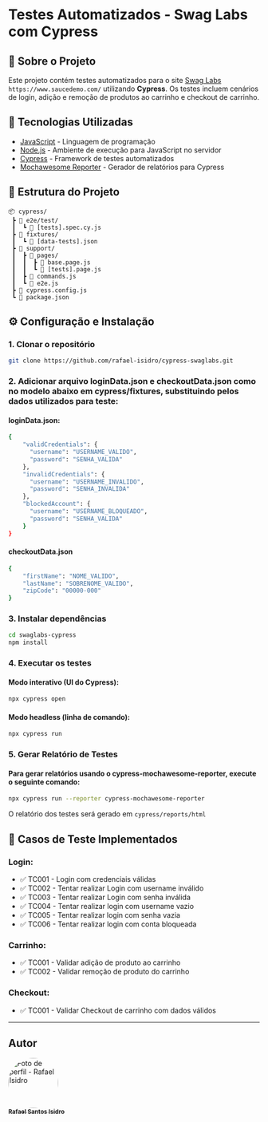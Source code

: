 # Testes Automatizados - Swag Labs com Cypress

## 📌 Sobre o Projeto
Este projeto contém testes automatizados para o site [Swag Labs](https://www.saucedemo.com/) ```https://www.saucedemo.com/``` utilizando **Cypress**. Os testes incluem cenários de login, adição e remoção de produtos ao carrinho e checkout de carrinho.

## 🚀 Tecnologias Utilizadas
- [JavaScript](https://developer.mozilla.org/pt-BR/docs/Web/JavaScript) - Linguagem de programação
- [Node.js](https://nodejs.org/) - Ambiente de execução para JavaScript no servidor
- [Cypress](https://www.cypress.io/) - Framework de testes automatizados
- [Mochawesome Reporter](https://www.npmjs.com/package/cypress-mochawesome-reporter) - Gerador de relatórios para Cypress

## 📂 Estrutura do Projeto
```
📦 cypress/
 ┣ 📂 e2e/test/
 ┃  ┗ 📜 [tests].spec.cy.js
 ┣ 📂 fixtures/
 ┃  ┗ 📜 [data-tests].json
 ┣ 📂 support/
 ┃  ┣ 📂 pages/
 ┃  ┃  ┣ 📜 base.page.js
 ┃  ┃  ┗ 📜 [tests].page.js
 ┃  ┣ 📜 commands.js
 ┃  ┗ 📜 e2e.js
 ┣ 📜 cypress.config.js
 ┗ 📜 package.json
```

## ⚙️ Configuração e Instalação
### 1. Clonar o repositório
```sh
git clone https://github.com/rafael-isidro/cypress-swaglabs.git
```
### 2. Adicionar arquivo loginData.json e checkoutData.json como no modelo abaixo em cypress/fixtures, substituindo pelos dados utilizados para teste:
#### loginData.json:
```sh
{
    "validCredentials": {
      "username": "USERNAME_VALIDO",
      "password": "SENHA_VALIDA"
    },
    "invalidCredentials": {
      "username": "USERNAME_INVALIDO",
      "password": "SENHA_INVALIDA"
    },
    "blockedAccount": {
      "username": "USERNAME_BLOQUEADO",
      "password": "SENHA_VALIDA"
    }
}
```
#### checkoutData.json

```sh
{
    "firstName": "NOME_VALIDO",
    "lastName": "SOBRENOME_VALIDO",
    "zipCode": "00000-000"
}
```

### 3. Instalar dependências
```sh
cd swaglabs-cypress
npm install
```

### 4. Executar os testes
#### Modo interativo (UI do Cypress):
```sh
npx cypress open
```

#### Modo headless (linha de comando):
```sh
npx cypress run
```

### 5. Gerar Relatório de Testes
#### Para gerar relatórios usando o cypress-mochawesome-reporter, execute o seguinte comando:
```sh
npx cypress run --reporter cypress-mochawesome-reporter
```
O relatório dos testes será gerado em ```cypress/reports/html```

## 📌 Casos de Teste Implementados
### Login:
- ✅ TC001 - Login com credenciais válidas
- ✅ TC002 - Tentar realizar Login com username inválido
- ✅ TC003 - Tentar realizar Login com senha inválida
- ✅ TC004 - Tentar realizar login com username vazio
- ✅ TC005 - Tentar realizar login com senha vazia
- ✅ TC006 - Tentar realizar login com conta bloqueada

### Carrinho:
- ✅ TC001 - Validar adição de produto ao carrinho
- ✅ TC002 - Validar remoção de produto do carrinho

### Checkout:
- ✅ TC001 - Validar Checkout de carrinho com dados válidos

---
## Autor

<a href="https://github.com/rafael-isidro">
    <img style="border-radius: 50%;" src="https://avatars.githubusercontent.com/u/118776145?v=4" width="100px;" alt="Foto de perfil - Rafael Isidro"/>
    <br />
    <sub><b>Rafael Santos Isidro</b></sub>
</a> 
<br />

